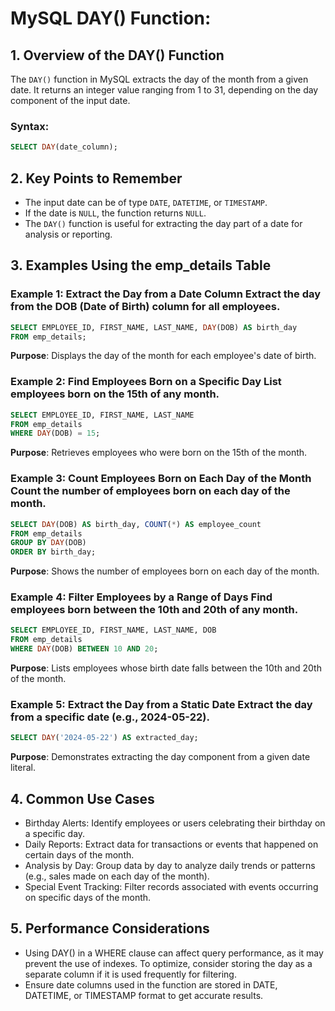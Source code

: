 # MySQL DAY() Function:

## 1. Overview of the DAY() Function
The `DAY()` function in MySQL extracts the day of the month from a given date.
It returns an integer value ranging from 1 to 31, depending on the day component of the input date.

### Syntax:

```sql
SELECT DAY(date_column);
```

## 2. Key Points to Remember
- The input date can be of type `DATE`, `DATETIME`, or `TIMESTAMP`.
- If the date is `NULL`, the function returns `NULL`.
- The `DAY()` function is useful for extracting the day part of a date for analysis or reporting.

## 3. Examples Using the emp_details Table
### Example 1: Extract the Day from a Date Column Extract the day from the DOB (Date of Birth) column for all employees.

```sql
SELECT EMPLOYEE_ID, FIRST_NAME, LAST_NAME, DAY(DOB) AS birth_day
FROM emp_details;
```

**Purpose**: Displays the day of the month for each employee's date of birth.

### Example 2: Find Employees Born on a Specific Day List employees born on the 15th of any month.

```sql
SELECT EMPLOYEE_ID, FIRST_NAME, LAST_NAME
FROM emp_details
WHERE DAY(DOB) = 15;
```

**Purpose**: Retrieves employees who were born on the 15th of the month.

### Example 3: Count Employees Born on Each Day of the Month Count the number of employees born on each day of the month.

```sql
SELECT DAY(DOB) AS birth_day, COUNT(*) AS employee_count
FROM emp_details
GROUP BY DAY(DOB)
ORDER BY birth_day;
```

**Purpose**: Shows the number of employees born on each day of the month.

### Example 4: Filter Employees by a Range of Days Find employees born between the 10th and 20th of any month.

```sql
SELECT EMPLOYEE_ID, FIRST_NAME, LAST_NAME, DOB
FROM emp_details
WHERE DAY(DOB) BETWEEN 10 AND 20;
```

**Purpose**: Lists employees whose birth date falls between the 10th and 20th of the month.

### Example 5: Extract the Day from a Static Date Extract the day from a specific date (e.g., 2024-05-22).

```sql
SELECT DAY('2024-05-22') AS extracted_day;
```

**Purpose**: Demonstrates extracting the day component from a given date literal.


## 4. Common Use Cases
- Birthday Alerts: Identify employees or users celebrating their birthday on a specific day.
- Daily Reports: Extract data for transactions or events that happened on certain days of the month.
- Analysis by Day: Group data by day to analyze daily trends or patterns (e.g., sales made on each day of the month).
- Special Event Tracking: Filter records associated with events occurring on specific days of the month.
## 5. Performance Considerations
- Using DAY() in a WHERE clause can affect query performance, as it may prevent the use of indexes. To optimize, consider storing the day as a separate column if it is used frequently for filtering.
- Ensure date columns used in the function are stored in DATE, DATETIME, or TIMESTAMP format to get accurate results.
